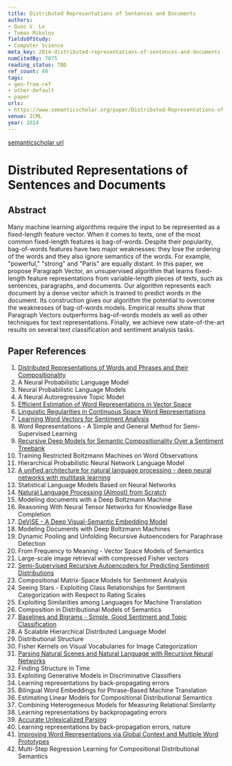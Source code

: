 ```yaml
---
title: Distributed Representations of Sentences and Documents
authors:
- Quoc V. Le
- Tomas Mikolov
fieldsOfStudy:
- Computer Science
meta_key: 2014-distributed-representations-of-sentences-and-documents
numCitedBy: 7075
reading_status: TBD
ref_count: 49
tags:
- gen-from-ref
- other-default
- paper
urls:
- https://www.semanticscholar.org/paper/Distributed-Representations-of-Sentences-and-Le-Mikolov/f527bcfb09f32e6a4a8afc0b37504941c1ba2cee?sort=total-citations
venue: ICML
year: 2014
---
```


[semanticscholar url](https://www.semanticscholar.org/paper/Distributed-Representations-of-Sentences-and-Le-Mikolov/f527bcfb09f32e6a4a8afc0b37504941c1ba2cee?sort=total-citations)

# Distributed Representations of Sentences and Documents

## Abstract

Many machine learning algorithms require the input to be represented as a fixed-length feature vector. When it comes to texts, one of the most common fixed-length features is bag-of-words. Despite their popularity, bag-of-words features have two major weaknesses: they lose the ordering of the words and they also ignore semantics of the words. For example, "powerful," "strong" and "Paris" are equally distant. In this paper, we propose Paragraph Vector, an unsupervised algorithm that learns fixed-length feature representations from variable-length pieces of texts, such as sentences, paragraphs, and documents. Our algorithm represents each document by a dense vector which is trained to predict words in the document. Its construction gives our algorithm the potential to overcome the weaknesses of bag-of-words models. Empirical results show that Paragraph Vectors outperforms bag-of-words models as well as other techniques for text representations. Finally, we achieve new state-of-the-art results on several text classification and sentiment analysis tasks.

## Paper References

1. [Distributed Representations of Words and Phrases and their Compositionality](2013-distributed-representations-of-words-and-phrases-and-their-compositionality)
2. A Neural Probabilistic Language Model
3. Neural Probabilistic Language Models
4. A Neural Autoregressive Topic Model
5. [Efficient Estimation of Word Representations in Vector Space](2013-efficient-estimation-of-word-representations-in-vector-space)
6. [Linguistic Regularities in Continuous Space Word Representations](2013-linguistic-regularities-in-continuous-space-word-representations)
7. [Learning Word Vectors for Sentiment Analysis](2011-learning-word-vectors-for-sentiment-analysis)
8. Word Representations - A Simple and General Method for Semi-Supervised Learning
9. [Recursive Deep Models for Semantic Compositionality Over a Sentiment Treebank](2013-recursive-deep-models-for-semantic-compositionality-over-a-sentiment-treebank)
10. Training Restricted Boltzmann Machines on Word Observations
11. Hierarchical Probabilistic Neural Network Language Model
12. [A unified architecture for natural language processing - deep neural networks with multitask learning](2008-a-unified-architecture-for-natural-language-processing-deep-neural-networks-with-multitask-learning)
13. Statistical Language Models Based on Neural Networks
14. [Natural Language Processing (Almost) from Scratch](2011-natural-language-processing-almost-from-scratch)
15. Modeling documents with a Deep Boltzmann Machine
16. Reasoning With Neural Tensor Networks for Knowledge Base Completion
17. [DeViSE - A Deep Visual-Semantic Embedding Model](2013-devise-a-deep-visual-semantic-embedding-model)
18. Modeling Documents with Deep Boltzmann Machines
19. Dynamic Pooling and Unfolding Recursive Autoencoders for Paraphrase Detection
20. From Frequency to Meaning - Vector Space Models of Semantics
21. Large-scale image retrieval with compressed Fisher vectors
22. [Semi-Supervised Recursive Autoencoders for Predicting Sentiment Distributions](2011-semi-supervised-recursive-autoencoders-for-predicting-sentiment-distributions)
23. Compositional Matrix-Space Models for Sentiment Analysis
24. Seeing Stars - Exploiting Class Relationships for Sentiment Categorization with Respect to Rating Scales
25. Exploiting Similarities among Languages for Machine Translation
26. Composition in Distributional Models of Semantics
27. [Baselines and Bigrams - Simple, Good Sentiment and Topic Classification](2012-baselines-and-bigrams-simple-good-sentiment-and-topic-classification)
28. A Scalable Hierarchical Distributed Language Model
29. Distributional Structure
30. Fisher Kernels on Visual Vocabularies for Image Categorization
31. [Parsing Natural Scenes and Natural Language with Recursive Neural Networks](2011-parsing-natural-scenes-and-natural-language-with-recursive-neural-networks)
32. Finding Structure in Time
33. Exploiting Generative Models in Discriminative Classifiers
34. Learning representations by back-propagating errors
35. Bilingual Word Embeddings for Phrase-Based Machine Translation
36. Estimating Linear Models for Compositional Distributional Semantics
37. Combining Heterogeneous Models for Measuring Relational Similarity
38. Learning representations by backpropagating errors
39. [Accurate Unlexicalized Parsing](2003-accurate-unlexicalized-parsing)
40. Learning representations by back-propagation errors, nature
41. [Improving Word Representations via Global Context and Multiple Word Prototypes](2012-improving-word-representations-via-global-context-and-multiple-word-prototypes)
42. Multi-Step Regression Learning for Compositional Distributional Semantics
